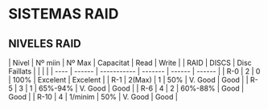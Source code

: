 # SISTEMAS RAID

## NIVELES RAID

 |  Nivel | Nº miin  |     Nº Max    | Capacitat |   Read   |  Write   |
 |  RAID  |  DISCS   | Disc Faillats |           |          |          |
 |  ----  |  ------  |  -----------  |  -------  |  ------  |  ------  |
 |   R-0  |    2     |       0       |   100%    | Excelent | Excelent |
 |   R-1  |  2(Max)  |       1       |    50%    | V. Good  |   Good   |
 |   R-5  |    3     |       1       |  65%-94%  | V. Good  |   Good   |
 |   R-6  |    4     |       2       |  60%-88%  |   Good   |   Good   |
 |   R-10 |    4     |    1/minim    |    50%    | V. Good  |   Good   |


